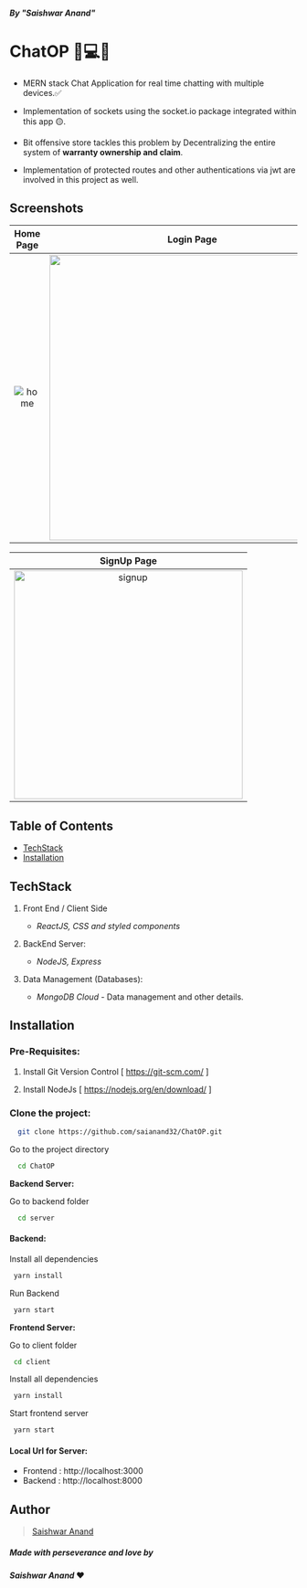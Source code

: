 ##### By "*Saishwar Anand*"

#  ChatOP 💬💻📨

* MERN stack Chat Application for real time chatting with multiple devices.✅

* Implementation of sockets using the socket.io package integrated within this app 🟡.

* Bit offensive store tackles this problem by Decentralizing the entire system of **warranty ownership and claim**.

* Implementation of protected routes and other authentications via jwt are involved in this project as well.


## Screenshots 


|      Home Page        |   Login Page   |
| :--------------------: | :---------------------: |
| <img src="https://i.ibb.co/cyXJZnk/Screenshot-2023-02-25-010427.png" alt="home" border="0" > | <img src="https://i.ibb.co/59NzN31/Screenshot-2023-02-25-005855.png" border="0" width=500> |

|     SignUp Page       
| :--------------------: | 
| <img src="https://i.ibb.co/Fsy2yqZ/Screenshot-2023-02-25-010543.png" alt="signup" border="0" width=400> | 


## Table of Contents
  - [TechStack](#techstack)
  - [Installation](#installation)


## TechStack

1. Front End / Client Side
    - *ReactJS, CSS and styled components*

2. BackEnd Server:
   - *NodeJS, Express*

3. Data Management (Databases): 
    - *MongoDB Cloud* - Data management and other details. 
    
    
## Installation


### Pre-Requisites:
1. Install Git Version Control
[ https://git-scm.com/ ]

2. Install NodeJs
[ https://nodejs.org/en/download/ ]







### Clone the project:

```bash
  git clone https://github.com/saianand32/ChatOP.git

```

Go to the project directory

```bash
  cd ChatOP

```

**Backend Server:**

Go to backend folder

```bash
  cd server
```
#### Backend:

Install all dependencies

```bash
 yarn install
```

Run Backend

```bash
 yarn start
```



**Frontend Server:**

Go to client folder

```bash
 cd client
```

Install all dependencies

```bash
 yarn install
```
Start frontend server

```bash
 yarn start
```

#### Local Url for Server:

- Frontend : http://localhost:3000 
- Backend : http://localhost:8000 





## Author
  > [Saishwar Anand](https://github.com/saianand32)
 
##### Made with perseverance and love by
####  *Saishwar Anand* ❤️
